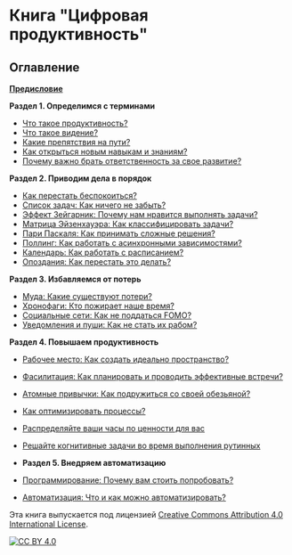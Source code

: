 # Книга "Цифровая продуктивность"

## Оглавление

**[Предисловие](foreword.md)**

**Раздел 1. Определимся с терминами**

- [Что такое продуктивность?](productivity.md)
- [Что такое видение?](vision.md)
- [Какие препятствия на пути?](thinking-slow-and-fast.md)
- [Как открыться новым навыкам и знаниям?](learning.md)
- [Почему важно брать ответственность за свое развитие?](obligation.md)

**Раздел 2. Приводим дела в порядок**

- [Как перестать беспокоиться?](stop-worrying.md)
- [Список задач: Как ничего не забыть?](to-do-list.md)
- [Эффект Зейгарник: Почему нам нравится выполнять задачи?](effect-zeigarnik.md)
- [Матрица Эйзенхауэра: Как классифицировать задачи?](eisenhower-matrix.md)
- [Пари Паскаля: Как принимать сложные решения?](paskal.md)
- [Поллинг: Как работать с асинхронными зависимостями?](async.md)
- [Календарь: Как работать с расписанием?](calendar.md)
- [Опоздания: Как перестать это делать?](not-late.md)

**Раздел 3. Избавляемся от потерь**

- [Муда: Какие существуют потери?](muda.md)
- [Хронофаги: Кто пожирает наше время?](chronofags.md)
- [Социальные сети: Как не поддаться FOMO?](social-networks.md)
- [Уведомления и пуши: Как не стать их рабом?](disable-pushes.md)

**Раздел 4. Повышаем продуктивность**

- [Рабочее место: Как создать идеально пространство?](workspace.md)
- [Фасилитация: Как планировать и проводить эффективные встречи?](facilitation.md)
- [Атомные привычки: Как подружиться со своей обезьяной?](habbits.md)
- [Как оптимизировать процессы?](process.md)
- [Распределяйте ваши часы по ценности для вас](vechernye-chasi.md)
- [Решайте когнитивные задачи во время выполнения рутинных](organy-chuvstv.md)

- **Раздел 5. Внедряем автоматизацию**

- [Программирование: Почему вам стоить попробовать?](programming.md)
- [Автоматизация: Что и как можно автоматизировать?](automation.md)

Эта книга выпускается под лицензией [Creative Commons Attribution 4.0 International License][cc-by].

[![CC BY 4.0][cc-by-image]][cc-by]

[cc-by]: LICENSE
[cc-by-image]: https://i.creativecommons.org/l/by/4.0/88x31.png
